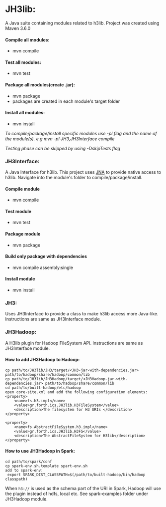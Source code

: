# JH3lib: 
A Java suite containing modules related to h3lib. Project was created using Maven 3.6.0

#### Compile all modules:
- mvn compile

#### Test all modules:
- mvn test

#### Package all modules(create  .jar):
- mvn package
- packages are created in each module's target folder

#### Install all modules:
- mvn install


*To compile/package/install specific modules use -pl flag and the name of the module(s). 
e.g mvn -pl JH3,JH3Interface compile*

*Testing phase can be skipped by using -DskipTests flag*

### JH3Interface: 
A Java Interface for h3lib. This project uses [JNA](https://github.com/java-native-access/jna) to provide native access
 to h3lib. Navigate into the module's folder to compile/package/install.

#### Compile module
- mvn compile

#### Test module
- mvn test 

#### Package module
- mvn package 

#### Build only package with dependencies
- mvn compile assembly:single

#### Install module
- mvn install
 
### JH3:
Uses JH3Interface to provide a class to make h3lib access more Java-like. 
Instructions are same as JH3Interface module.

### JH3Hadoop:
A H3lib plugin for Hadoop FileSystem API.
Instructions are same as JH3Interface module.

#### How to add JH3Hadoop to Hadoop:
```$xslt
cp path/to/JH3lib/JH3/target/<JH3-jar-with-dependencies.jar> path/to/hadoop/share/hadoop/common/lib
cp path/to/JH3lib/JH3Hadoop/target/<JH3Hadoop-jar-with-dependencies.jar> path/to/hadoop/share/common/lib
cd path/to/built-hadoop/etc/hadoop
open core-site.xml and add the following configuration elements:
<property>
    <name>fs.h3.impl</name>
    <value>gr.forth.ics.JH3lib.H3FileSystem</value>
    <description>The filesystem for H3 URIs </descrition>
</property>

<property>
    <name>fs.AbstractFileSystem.h3.impl</name>
    <value>gr.forth.ics.JH3lib.H3FS</value>
    <description>The AbstractFileSystem for H3lib</description>
</property>
```

#### How to use JH3Hadoop in Spark:
```$xslt
cd path/to/spark/conf
cp spark-env.sh.template spart-env.sh
add to spark-env:
 export SPARK_DIST_CLASSPATH=$(/path/to/built-hadoop/bin/hadoop classpath)
```
When ``h3://`` is used as the schema part of the URI in Spark, 
Hadoop will use the plugin instead of hdfs, local etc.
See spark-examples folder under JH3Hadoop module.